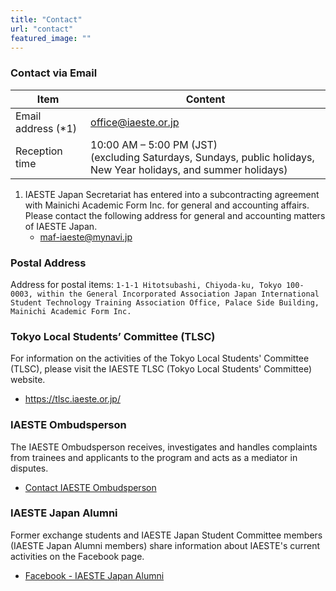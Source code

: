 ```yaml
---
title: "Contact"
url: "contact"
featured_image: ""
---
```


### Contact via Email

| Item | Content |
| ---- | ------- |
| Email address (*1) | [office@iaeste.or.jp](mailto:office@iaeste.or.jp) |
| Reception time     | 10:00 AM – 5:00 PM (JST)<br>(excluding Saturdays, Sundays, public holidays, New Year holidays, and summer holidays) |

1. IAESTE Japan Secretariat has entered into a subcontracting agreement with Mainichi Academic Form Inc. for general and accounting affairs.<br>Please contact the following address for general and accounting matters of IAESTE Japan.
    - [maf-iaeste@mynavi.jp](mailto:maf-iaeste@mynavi.jp)

### Postal Address

Address for postal items: `1-1-1 Hitotsubashi, Chiyoda-ku, Tokyo 100-0003, within the General Incorporated Association Japan International Student Technology Training Association Office, Palace Side Building, Mainichi Academic Form Inc.`

### Tokyo Local Students’ Committee (TLSC)

For information on the activities of the Tokyo Local Students' Committee (TLSC), please visit the IAESTE TLSC (Tokyo Local Students' Committee) website.
- https://tlsc.iaeste.or.jp/

### IAESTE Ombudsperson

The IAESTE Ombudsperson receives, investigates and handles complaints from trainees and applicants to the program and acts as a mediator in disputes.
- [Contact IAESTE Ombudsperson](https://iaeste.org/feedback-and-complaints/)

### IAESTE Japan Alumni

Former exchange students and IAESTE Japan Student Committee members (IAESTE Japan Alumni members) share information about IAESTE's current activities on the Facebook page.
- [Facebook - IAESTE Japan Alumni](https://www.facebook.com/groups/iaestejapan.alumni/)
